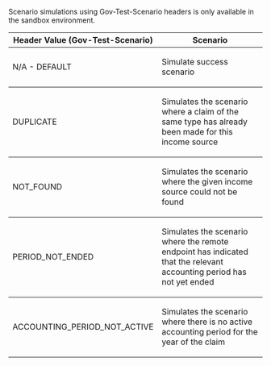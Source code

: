 <p>Scenario simulations using Gov-Test-Scenario headers is only available in the sandbox environment.</p>
<table>
    <thead>
        <tr>
            <th>Header Value (Gov-Test-Scenario)</th>
            <th>Scenario</th>
        </tr>
    </thead>
    <tbody>
        <tr>
            <td><p>N/A - DEFAULT</p></td>
            <td><p>Simulate success scenario</p></td>
        </tr>          
    </tbody>
    <tbody>
        <tr>
            <td><p>DUPLICATE</p></td>
            <td><p>Simulates the scenario where a claim of the same type has already been made for this income source</p></td>
        </tr>
    </tbody>
    <tbody>
        <tr>
            <td><p>NOT_FOUND</p></td>
            <td><p>Simulates the scenario where the given income source could not be found</p></td>
        </tr>            
    </tbody>
    <tbody>
        <tr>
            <td><p>PERIOD_NOT_ENDED</p></td>
            <td><p>Simulates the scenario where the remote endpoint has indicated that the relevant accounting period has not yet ended</p></td>
        </tr>            
    </tbody>
    <tbody>
        <tr>
            <td><p>ACCOUNTING_PERIOD_NOT_ACTIVE</p></td>
            <td><p>Simulates the scenario where there is no active accounting period for the year of the claim</p></td>
        </tr>            
    </tbody>
</table>

